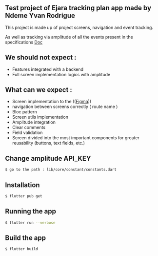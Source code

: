 ## Test project of Ejara tracking plan app made by Ndeme Yvan Rodrigue

This project is made up of project screens, navigation and event tracking.

As well as tracking via amplitude of all the events present in the specifications [Doc](https://doc.clickup.com/20509715/d/h/khx0k-41022/70a4a95231cb160/khx0k-8942)  

## We should not expect :
- Features integrated with a backend
- Full screen implementation logics with amplitude

## What can we expect :
- Screen implementation to the (([Figma](https://www.figma.com/file/6iEORxJMDDBrJ5MIPQ1iq3/Application-Collecte-Cash?type=design&node-id=76-2&t=9DhTKpCsYOMQI2JC-0)))
- navigation between screens correctly ( route name )
- Bloc pattern
- Screen utils implementation
- Amplitude integration
- Clear comments
- Field validation 
- Screen divided into the most important components for greater reusability (buttons, text fields, etc.)

## Change amplitude API_KEY

```bash
$ go to the path : lib/core/constant/constants.dart 
```

## Installation

```bash
$ flutter pub get
```

## Running the app

```bash
$ flutter run --verbose
```
## Build the app

```bash
$ flutter build
```
